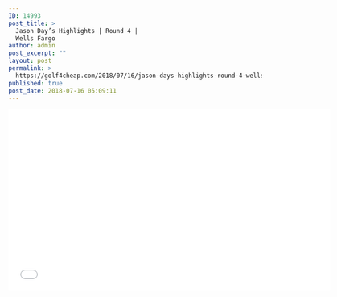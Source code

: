 ```yaml
---
ID: 14993
post_title: >
  Jason Day’s Highlights | Round 4 |
  Wells Fargo
author: admin
post_excerpt: ""
layout: post
permalink: >
  https://golf4cheap.com/2018/07/16/jason-days-highlights-round-4-wells-fargo/
published: true
post_date: 2018-07-16 05:09:11
---
```

<iframe width="640" height="360" src="//www.youtube.com/embed/puB7WAo1L8A" frameborder="0" allow="autoplay; encrypted-media" allowfullscreen></iframe>